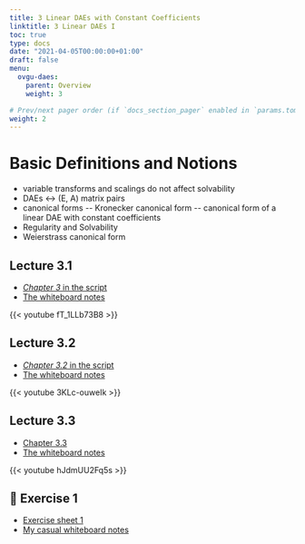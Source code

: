 ```yaml
---
title: 3 Linear DAEs with Constant Coefficients
linktitle: 3 Linear DAEs I
toc: true
type: docs
date: "2021-04-05T00:00:00+01:00"
draft: false
menu:
  ovgu-daes:
    parent: Overview
    weight: 3

# Prev/next pager order (if `docs_section_pager` enabled in `params.toml`)
weight: 2
---
```


# Basic Definitions and Notions

 * variable transforms and scalings do not affect solvability 
 * DAEs <-> (E, A) matrix pairs 
 * canonical forms -- Kronecker canonical form -- canonical form of a linear DAE with constant coefficients 
 * Regularity and Solvability
 * Weierstrass canonical form

## Lecture 3.1

 * [*Chapter 3* in the script](https://www.janheiland.de/script-daes/linear-daes-with-constant-coefficients.html)
 * [The whiteboard notes](../files/lecture-31.jpg)

{{< youtube fT_1LLb73B8 >}}

## Lecture 3.2

 * [*Chapter 3.2* in the script](https://www.janheiland.de/script-daes/linear-daes-with-constant-coefficients.html#regularity-and-solvability)
 * [The whiteboard notes](../files/lecture-32.jpg)

{{< youtube 3KLc-ouweIk >}}

## Lecture 3.3

 * [Chapter 3.3](https://www.janheiland.de/script-daes/linear-daes-with-constant-coefficients.html#solution-to-the-n-dae-regularity-and-index-of-a-matrix-pair)
 * [The whiteboard notes](../files/lecture-33.jpg)

{{< youtube hJdmUU2Fq5s >}}

## :ledger: Exercise 1

 * [Exercise sheet 1](files/ueb01.pdf)
 * [My casual whiteboard notes](files/ndae-ueb01.jpg)

